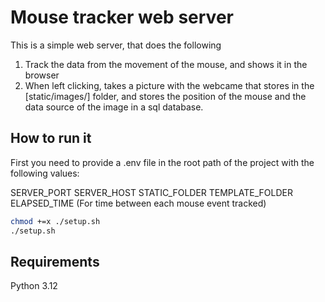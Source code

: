 # Mouse tracker web server

This is a simple web server, that does the following 

1. Track the data from the movement of the mouse, and shows it in the browser
2. When left clicking, takes a picture with the webcame that stores in the [static/images/] folder, and
stores the position of the mouse and the data source of the image in a sql database.

## How to run it
First you need to provide a .env file in the root path of the project with the following values:

SERVER_PORT
SERVER_HOST
STATIC_FOLDER
TEMPLATE_FOLDER
ELAPSED_TIME (For time between each mouse event tracked)

```bash
chmod +=x ./setup.sh
./setup.sh
```

## Requirements

Python 3.12
